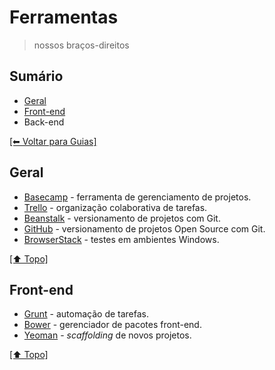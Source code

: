 # Ferramentas
> nossos braços-direitos

## Sumário
- [Geral](https://github.com/mktvirtual/guides/tree/master/ferramentas#geral)
- [Front-end](https://github.com/mktvirtual/guides/tree/master/ferramentas#front-end)
- Back-end

[[⬅︎ Voltar para Guias]](https://github.com/mktvirtual/guides)

## Geral

- [Basecamp](https://basecamp.com/) - ferramenta de gerenciamento de projetos.
- [Trello](https://trello.com) - organização colaborativa de tarefas.
- [Beanstalk](beanstalkapp.com) - versionamento de projetos com Git.
- [GitHub](https://github.com) - versionamento de projetos Open Source com Git.
- [BrowserStack](https://browserstack.com) - testes em ambientes Windows.

[[⬆︎ Topo]](#sum%C3%A1rio)

## Front-end

- [Grunt](http://gruntjs.com/) - automação de tarefas.
- [Bower](http://bower.io/) - gerenciador de pacotes front-end.
- [Yeoman](http://yeoman.io/) - *scaffolding* de novos projetos.

[[⬆︎ Topo]](#sum%C3%A1rio)
